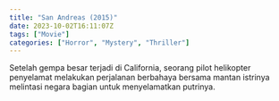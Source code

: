 ```yaml
---
title: "San Andreas (2015)"
date: 2023-10-02T16:11:07Z
tags: ["Movie"]
categories: ["Horror", "Mystery", "Thriller"]
---
```


Setelah gempa besar terjadi di California, seorang pilot helikopter penyelamat melakukan perjalanan berbahaya bersama mantan istrinya melintasi negara bagian untuk menyelamatkan putrinya.

<mux-player stream-type="on-demand"
  src="https://kp3d-my.sharepoint.com/personal/ryoo_kp3d_onmicrosoft_com/_layouts/15/download.aspx?share=EV8DI-Tj9QtBsfOvnRSXOKYBRDwlIT4QS2mC76dXcjkhhg" metadata-video-title="San Andreas (2015)" prefer-playback="mse" controls>
  </mux-player>
  
  
  <script src="https://cdn.jsdelivr.net/npm/@mux/mux-player"></script>
  
 <script id="bttkuzI5c02KJNioVpSoaIztWF7TgTJoIFGWbqY9S7xg" type="application/ld+json">
 {
  "@context": "https://schema.org/",
  "@type": "VideoObject",
  "name": "San Andreas (2015)",
  "contentUrl": "https://stream.mux.com/bttkuzI5c02KJNioVpSoaIztWF7TgTJoIFGWbqY9S7xg.m3u8",
  "thumbnailUrl": "https://www.themoviedb.org/t/p/original/mGWbMXabsOxXMtDX2g5AiI9QTJL.jpg?width=314&fit_mode=preserve&time=25",
  "uploadDate": "2023-10-02T16:11:07Z",
}

</script>